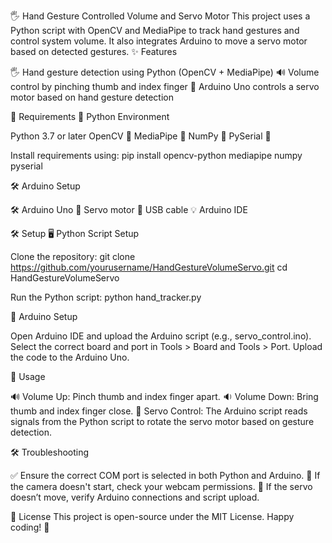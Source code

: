 🖐️ Hand Gesture Controlled Volume and Servo Motor
This project uses a Python script with OpenCV and MediaPipe to track hand gestures and control system volume. It also integrates Arduino to move a servo motor based on detected gestures.
✨ Features

🖐️ Hand gesture detection using Python (OpenCV + MediaPipe)
🔊 Volume control by pinching thumb and index finger
🔧 Arduino Uno controls a servo motor based on hand gesture detection

🔧 Requirements
🐍 Python Environment

Python 3.7 or later
OpenCV 📸
MediaPipe 🤚
NumPy 🔢
PySerial 🔌

Install requirements using:
pip install opencv-python mediapipe numpy pyserial

🛠️ Arduino Setup

🛠️ Arduino Uno
🔄 Servo motor
🔌 USB cable
💡 Arduino IDE

🛠️ Setup
🖥️ Python Script Setup


Clone the repository:
git clone https://github.com/yourusername/HandGestureVolumeServo.git
cd HandGestureVolumeServo



Run the Python script:
python hand_tracker.py



🔧 Arduino Setup

Open Arduino IDE and upload the Arduino script (e.g., servo_control.ino).
Select the correct board and port in Tools > Board and Tools > Port.
Upload the code to the Arduino Uno.

🎯 Usage

🔊 Volume Up: Pinch thumb and index finger apart.
🔉 Volume Down: Bring thumb and index finger close.
🔄 Servo Control: The Arduino script reads signals from the Python script to rotate the servo motor based on gesture detection.

🛠️ Troubleshooting

✅ Ensure the correct COM port is selected in both Python and Arduino.
🎥 If the camera doesn't start, check your webcam permissions.
🔄 If the servo doesn’t move, verify Arduino connections and script upload.

📄 License
This project is open-source under the MIT License.
Happy coding! 🚀
